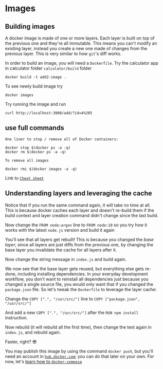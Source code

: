 # Images

## Building images

A docker image is made of one or more layers. Each layer is built on top of the previous one and they're all immutable. This means you can't modify an existing layer, instead you create a new one made of changes from the previous layer. This is very similar to how `git`'s diff works.

In order to build an image, you will need a `Dockerfile`. Try the calculator app in calculator folder `calculator/build` folder


```
docker build -t add2-image .
```

To see newly build image try

```
docker images
```

Try running the image and run

```
curl http://localhost:3000/add/?id=4%205
```

## use full commands

`One liner to stop / remove all of Docker containers:`

```
docker stop $(docker ps -a -q)
docker rm $(docker ps -a -q)
```

`To remove all images`

```
docker rmi $(docker images -a -q)
```

Link to [`Cheat sheet`](https://www.digitalocean.com/community/tutorials/how-to-remove-docker-images-containers-and-volumes#a-docker-cheat-sheet)


## Understanding layers and leveraging the cache

Notice that if you run the same command again, it will take no time at all. This is because docker caches each layer and doesn't re-build them if the build context and layer creation command didn't change since the last build.

Now change the `FROM node:argon` line to `FROM node:10` so you try how it works with the latest `node.js` version and build it again

You'll see that all layers get rebuilt! This is because you changed the _base layer_; since all layers are just diffs from the previous one, by changing the base layer you invalidate the cache for all layers after it.

Now change the string message in `index.js` and build again.

We now see that the base layer gets reused, but everything else gets re-done, including installing dependencies. In your everyday development workflow, you don't want to reinstall all dependencies just because you changed a single source file, you would only want that if you changed the `package.json` file. So let's tweak the `Dockerfile` to leverage the layer cache:

Change the `COPY [".", "/usr/src/"]` line to `COPY ["package.json", "/usr/src/"]`

And add a new `COPY [".", "/usr/src/"]` after the `RUN npm install` instruction.

Now rebuild (it will rebuild all the first time), then change the text again in `index.js`, and rebuild again.

Faster, right? 😎

You may publish this image by using the command `docker push`, but you'll need an account in [`hub.docker.com`](https://hub.docker.com); you can do that later on your own. For now, let's [learn how to `docker-compose`](https://github.com/h-c-a/docker-workshop/tree/master/3-docker-compose)
